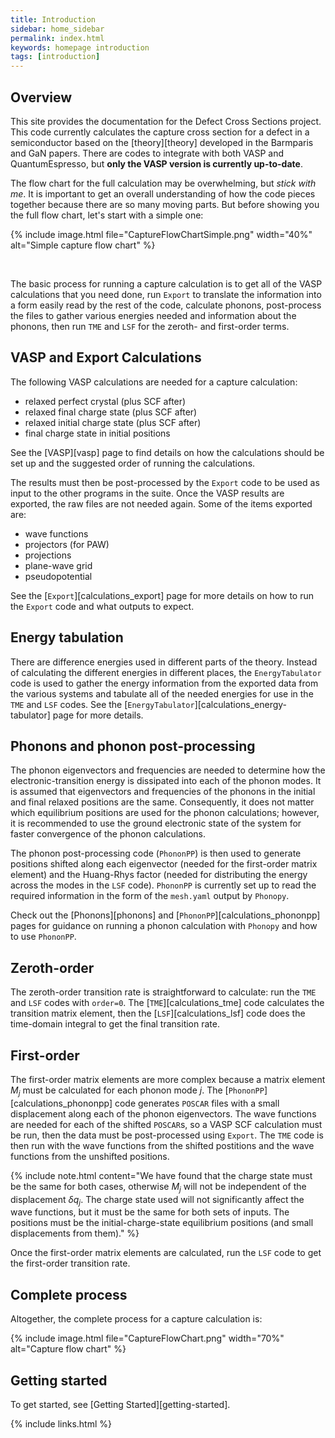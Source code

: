 ```yaml
---
title: Introduction
sidebar: home_sidebar
permalink: index.html
keywords: homepage introduction
tags: [introduction]
---
```


## Overview

This site provides the documentation for the Defect Cross Sections project. This code currently calculates the capture cross section for a defect in a semiconductor based on the [theory][theory] developed in the Barmparis and GaN papers. There are codes to integrate with both VASP and QuantumEspresso, but __only the VASP version is currently up-to-date__.

The flow chart for the full calculation may be overwhelming, but _stick with me_. It is important to get an overall understanding of how the code pieces together because there are so many moving parts. But before showing you the full flow chart, let's start with a simple one:

{% include image.html file="CaptureFlowChartSimple.png" width="40%" alt="Simple capture flow chart" %}

<br/> 

The basic process for running a capture calculation is to get all of the VASP calculations that you need done, run `Export` to translate the information into a form easily read by the rest of the code, calculate phonons, post-process the files to gather various energies needed and information about the phonons, then run `TME` and `LSF` for the zeroth- and first-order terms. 

## VASP and Export Calculations 

The following VASP calculations are needed for a capture calculation:
* relaxed perfect crystal (plus SCF after)
* relaxed final charge state (plus SCF after)
* relaxed initial charge state (plus SCF after)
* final charge state in initial positions

See the [VASP][vasp] page to find details on how the calculations should be set up and the suggested order of running the calculations.

The results must then be post-processed by the `Export` code to be used as input to the other programs in the suite. Once the VASP results are exported, the raw files are not needed again. Some of the items exported are:
* wave functions
* projectors (for PAW)
* projections
* plane-wave grid
* pseudopotential

See the [`Export`][calculations_export] page for more details on how to run the `Export` code and what outputs to expect.

## Energy tabulation

There are difference energies used in different parts of the theory. Instead of calculating the different energies in different places, the `EnergyTabulator` code is used to gather the energy information from the exported data from the various systems and tabulate all of the needed energies for use in the `TME` and `LSF` codes. See the [`EnergyTabulator`][calculations_energy-tabulator] page for more details.

## Phonons and phonon post-processing

The phonon eigenvectors and frequencies are needed to determine how the electronic-transition energy is dissipated into each of the phonon modes. It is assumed that eigenvectors and frequencies of the phonons in the initial and final relaxed positions are the same. Consequently, it does not matter which equilibrium positions are used for the phonon calculations; however, it is recommended to use the ground electronic state of the system for faster convergence of the phonon calculations. 

The phonon post-processing code (`PhononPP`) is then used to generate positions shifted along each eigenvector (needed for the first-order matrix element) and the Huang-Rhys factor (needed for distributing the energy across the modes in the `LSF` code). `PhononPP` is currently set up to read the required information in the form of the `mesh.yaml` output by `Phonopy`. 

Check out the [Phonons][phonons] and [`PhononPP`][calculations_phononpp] pages for guidance on running a phonon calculation with `Phonopy` and how to use `PhononPP`.

## Zeroth-order

The zeroth-order transition rate is straightforward to calculate: run the `TME` and `LSF` codes with `order=0`. The [`TME`][calculations_tme] code calculates the transition matrix element, then the [`LSF`][calculations_lsf] code does the time-domain integral to get the final transition rate. 

## First-order

The first-order matrix elements are more complex because a matrix element $M_j$ must be calculated for each phonon mode $j$. The [`PhononPP`][calculations_phononpp] code generates `POSCAR` files with a small displacement along each of the phonon eigenvectors. The wave functions are needed for each of the shifted `POSCAR`s, so a VASP SCF calculation must be run, then the data must be post-processed using `Export`. The `TME` code is then run with the wave functions from the shifted postitions and the wave functions from the unshifted positions.

{% include note.html content="We have found that the charge state must be the same for both cases, otherwise $M_j$ will not be independent of the displacement $\delta q_j$. The charge state used will not significantly affect the wave functions, but it must be the same for both sets of inputs. The positions must be the initial-charge-state equilibrium positions (and small displacements from them)." %}

Once the first-order matrix elements are calculated, run the `LSF` code to get the first-order transition rate. 

## Complete process

Altogether, the complete process for a capture calculation is:

{% include image.html file="CaptureFlowChart.png" width="70%" alt="Capture flow chart" %}

## Getting started

To get started, see [Getting Started][getting-started].

{% include links.html %}
